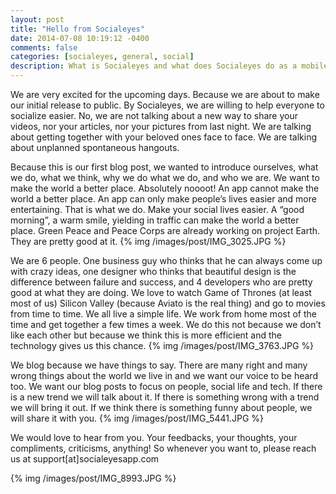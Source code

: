 ```yaml
---
layout: post
title: "Hello from Socialeyes"
date: 2014-07-08 10:19:12 -0400
comments: false
categories: [socialeyes, general, social]
description: What is Socialeyes and what does Socialeyes do as a mobile application.
---
```


We are very excited for the upcoming days. Because we are about to make our initial release to public. By Socialeyes, we are willing to help everyone to socialize easier. No, we are not 
talking about a new way to share your videos, nor your articles, nor your pictures from last night. We are talking about getting together with your beloved ones face to face. We are talking 
about unplanned spontaneous hangouts. 
<!-- more -->

Because this is our first blog post, we wanted to introduce ourselves, what we do, what we think, why we do what we do, and who we are. 
We want to make the world a better place. Absolutely noooot! An app cannot make the world a better place. An app can only make people’s lives easier and more entertaining. That is what we do. Make your social lives easier. A “good morning”, a warm smile, yielding in traffic can make the world a better place. Green Peace and Peace Corps are already working on project Earth. They are pretty good at it.
{% img /images/post/IMG_3025.JPG %}

We are 6 people. One business guy who thinks that he can always come up with crazy ideas, one designer who thinks that beautiful design is the difference between failure and success, and 4 developers who are pretty good at what they are doing. We love to watch Game of Thrones (at least most of us) Silicon Valley (because Aviato is the real thing) and go to movies from time to time. We all live a simple life. We work from home most of the time and get together a few times a week. We do this not because we don’t like each other but because we think this is more efficient and the technology gives us this chance. 
{% img /images/post/IMG_3763.JPG %}


We blog because we have things to say. There are many right and many wrong things about the world we live in and we want our voice to be heard too. We want our blog posts to focus on people, social life and tech. If there is a new trend we will talk about it. If there is something wrong with a trend we will bring it out. If we think there is something funny about people, we will share it with you. 
{% img /images/post/IMG_5441.JPG %}


We would love to hear from you. Your feedbacks, your thoughts, your compliments, criticisms, anything! So whenever you want to, please reach us at support[at]socialeyesapp.com

{% img /images/post/IMG_8993.JPG %}
